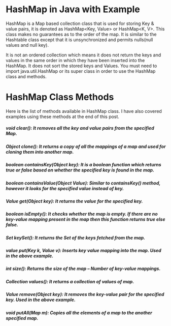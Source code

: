 # HashMap in Java with Example

HashMap is a Map based collection class that is used for storing Key & value pairs, it is denoted as HashMap<Key, Value> or HashMap<K, V>. This class makes no guarantees as to the order of the map. It is similar to the Hashtable class except that it is unsynchronized and permits nulls(null values and null key).

It is not an ordered collection which means it does not return the keys and values in the same order in which they have been inserted into the HashMap. It does not sort the stored keys and Values. You must need to import java.util.HashMap or its super class in order to use the HashMap class and methods.

# HashMap Class Methods
Here is the list of methods available in HashMap class. I have also covered examples using these methods at the end of this post.

##### void clear(): It removes all the key and value pairs from the specified Map.
##### Object clone(): It returns a copy of all the mappings of a map and used for cloning them into another map.
##### boolean containsKey(Object key): It is a boolean function which returns true or false based on whether the specified key is found in the map.
##### boolean containsValue(Object Value): Similar to containsKey() method, however it looks for the specified value instead of key.
##### Value get(Object key): It returns the value for the specified key.
##### boolean isEmpty(): It checks whether the map is empty. If there are no key-value mapping present in the map then this function returns true else false.
##### Set keySet(): It returns the Set of the keys fetched from the map.
##### value put(Key k, Value v): Inserts key value mapping into the map. Used in the above example.
##### int size(): Returns the size of the map – Number of key-value mappings.
##### Collection values(): It returns a collection of values of map.
##### Value remove(Object key): It removes the key-value pair for the specified key. Used in the above example.
##### void putAll(Map m): Copies all the elements of a map to the another specified map.